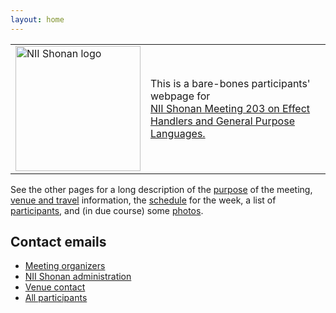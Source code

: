 ```yaml
---
layout: home
---
```


<table style="border:none;">
  <tr style="border:none;">
    <td style="border:none;"><img src="https://shonan.nii.ac.jp/_libs/images/common/shonan_meeting_logo.svg" alt="NII Shonan logo" width="200"></td>
    <td style="border:none;">
    This is a bare-bones participants' webpage for
    <a href="https://shonan.nii.ac.jp/seminars/203/">
      <div style="height:100%;width:100%">
        NII Shonan Meeting 203 on Effect Handlers and General Purpose Languages.
      </div>
    </a>
    </td>
  </tr>
</table>

See the other pages for a long description of the [purpose](/shonan-203-website/purpose/) of the meeting, [venue and travel](/shonan-203-website/attending/) information, the [schedule](/shonan-203-website/schedule/) for the week, a list of [participants](/shonan-203-website/participants/), and (in due course) some [photos](/shonan-203-website/photos/).

## Contact emails

- [Meeting organizers](mailto:jonathan.brachthaeuser@uni-tuebingen.de,cong@c.titech.ac.jp,jeremy.gibbons@cs.ox.ac.uk)
- [NII Shonan administration](mailto:shonan@nii.ac.jp)
- [Venue contact](mailto:shonan-meeting2@shonan-village.co.jp)
- [All participants](mailto:shonan_meeting_203@nii.ac.jp)
